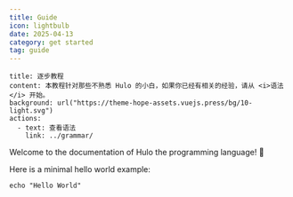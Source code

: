 ```yaml
---
title: Guide
icon: lightbulb
date: 2025-04-13
category: get started
tag: guide
---
```


```component VPBanner
title: 逐步教程
content: 本教程针对那些不熟悉 Hulo 的小白，如果你已经有相关的经验，请从 <i>语法</i> 开始。
background: url("https://theme-hope-assets.vuejs.press/bg/10-light.svg")
actions:
  - text: 查看语法
    link: ../grammar/
```

Welcome to the documentation of Hulo the programming language! 🎉

Here is a minimal hello world example:
```hulo
echo "Hello World"
```
